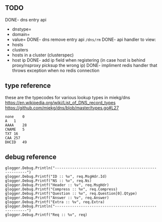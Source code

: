 TODO
------
DONE- dns entry api
  - dnstype=
  - domain=
  - value=
DONE- dns remove entry api `/dns/rm`
DONE- api handler to view:
  - hosts
  - clusters
  - hosts in a cluster (clusterspec)
  - host ip
DONE- add ip field when registering (in case host is behind proxy/nsproxy picksup the wrong ip)
DONE- impliment redis handler that throws exception when no redis connection

type reference
--------------
these are the typecodes for various lookup types in miekg/dns  
https://en.wikipedia.org/wiki/List_of_DNS_record_types  
https://github.com/miekg/dns/blob/master/types.go#L27  

```
none	0
A	1
AAAA	28
CNAME	5
TXT	16
CAA	257
DHCID	49
```

debug reference
---------------
```
glogger.Debug.Println("---------------------------------------------------------")
glogger.Debug.Printf("ID :: %v", req.MsgHdr.Id)
glogger.Debug.Printf("NS :: %v", req.Ns)
glogger.Debug.Printf("Header :: %v", req.MsgHdr)
glogger.Debug.Printf("Compress :: %v", req.Compress)
glogger.Debug.Printf("Question :: %v", req.Question[0].Qtype)
glogger.Debug.Printf("Answer :: %v", req.Answer)
glogger.Debug.Printf("Extra :: %v", req.Extra)
glogger.Debug.Println("---------------------------------------------------------")
glogger.Debug.Printf("Req :: %v", req)
```
